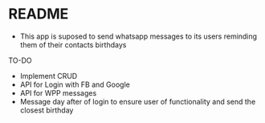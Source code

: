 # README

- This app is suposed to send whatsapp messages to its users reminding them of their contacts birthdays

TO-DO

- Implement CRUD
- API for Login with FB and Google
- API for WPP messages
- Message day after of login to ensure user of functionality and send the closest birthday
